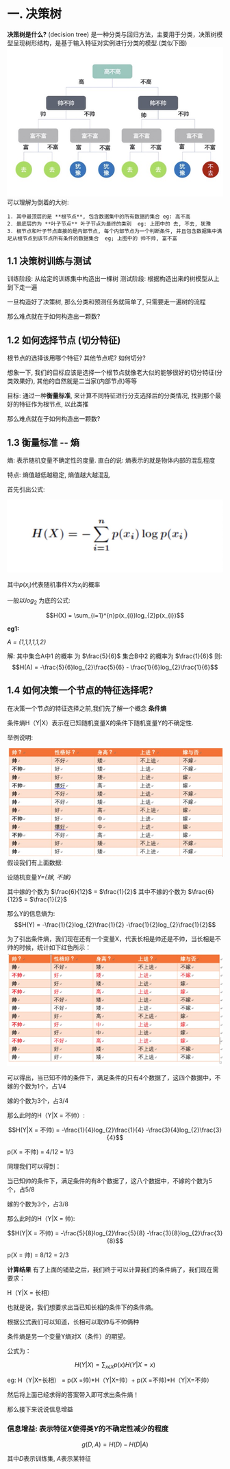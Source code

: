 
# 一. 决策树

**决策树是什么?** (decision tree)  是一种分类与回归方法，主要用于分类，决策树模型呈现树形结构，是基于输入特征对实例进行分类的模型.(类似下图)
![图1](../img/决策树分类帅不帅.png)
可以理解为倒着的大树:

    1. 其中最顶层的是 **根节点**, 包含数据集中的所有数据的集合 eg: 高不高
    2. 最底层的为 **叶子节点** 叶子节点为最终的类别  eg: 上图中的 去, 不去, 犹豫
    3. 根节点和叶子节点直接的是内部节点, 每个内部节点为一个判断条件, 并且包含数据集中满足从根节点到该节点所有条件的数据集合  eg; 上图中的 帅不帅, 富不富


## 1.1 决策树训练与测试

训练阶段: 从给定的训练集中构造出一棵树
测试阶段: 根据构造出来的树模型从上到下走一遍

一旦构造好了决策树, 那么分类和预测任务就简单了, 只需要走一遍树的流程

那么难点就在于如何构造出一颗数?

## 1.2 如何选择节点 (切分特征)

根节点的选择该用哪个特征? 其他节点呢? 如何切分?

想象一下, 我们的目标应该是选择一个根节点就像老大似的能够很好的切分特征(分类效果好), 其他的自然就是二当家(内部节点)等等


目标: 通过一种**衡量标准**, 来计算不同特征进行分支选择后的分类情况, 找到那个最好的特征作为根节点, 以此类推

那么难点就在于如何构造出一颗数?


## 1.3 衡量标准 -- 熵

熵: 表示随机变量不确定性的度量. 直白的说: 熵表示的就是物体内部的混乱程度

特点: 熵值越低越稳定,  熵值越大越混乱

首先引出公式:

![图片](../img/信息熵公式2.png)

其中$p(x_{i})$代表随机事件X为$x_{i}$的概率

一般以$log_{2}$ 为底的公式:

$$H(X) = \sum_{i=1}^{n}p(x_{i})log_{2}p(x_{i})$$



**eg1:**

*A = {1,1,1,1,1,2}*

解: 其中集合A中1 的概率 为 $\frac{5}{6}$ 
    集合B中2 的概率为 $\frac{1}{6}$
则:
$$H(A) = -\frac{5}{6}log_{2}\frac{5}{6} - \frac{1}{6}log_{2}\frac{1}{6}$$


## 1.4 如何决策一个节点的特征选择呢?

在决策一个节点的特征选择之前,我们先了解一个概念 **条件熵**

条件熵H（Y|X）表示在已知随机变量X的条件下随机变量Y的不确定性.

举例说明:

![图片](../img/条件熵实例1.png)
假设我们有上面数据:

设随机变量*Y={嫁, 不嫁}*

其中嫁的个数为 $\frac{6}{12}$ = $\frac{1}{2}$
其中不嫁的个数为 $\frac{6}{12}$ = $\frac{1}{2}$

那么Y的信息熵为:
 $$H(Y) = -\frac{1}{2}log_{2}\frac{1}{2} -\frac{1}{2}log_{2}\frac{1}{2}$$

为了引出条件熵，我们现在还有一个变量X，代表长相是帅还是不帅，当长相是不帅的时候，统计如下红色所示：
![图片](../img/条件熵实例2.png)

可以得出，当已知不帅的条件下，满足条件的只有4个数据了，这四个数据中，不嫁的个数为1个，占1/4

嫁的个数为3个，占3/4

那么此时的H（Y|X = 不帅）:

$$H(Y|X = 不帅) = -\frac{1}{4}log_{2}\frac{1}{4} -\frac{3}{4}log_{2}\frac{3}{4}$$

p(X = 不帅) = 4/12 = 1/3



同理我们可以得到：

当已知帅的条件下，满足条件的有8个数据了，这八个数据中，不嫁的个数为5个，占5/8

嫁的个数为3个，占3/8

那么此时的H（Y|X = 帅):

$$H(Y|X = 不帅) = -\frac{5}{8}log_{2}\frac{5}{8} -\frac{3}{8}log_{2}\frac{3}{8}$$

p(X = 帅) = 8/12 = 2/3


**计算结果**
有了上面的铺垫之后，我们终于可以计算我们的条件熵了，我们现在需要求：

H（Y|X = 长相）

也就是说，我们想要求出当已知长相的条件下的条件熵。

根据公式我们可以知道，长相可以取帅与不帅俩种

条件熵是另一个变量Y熵对X（条件）的期望。

公式为：

$$H(Y|X) = \sum_{x\epsilon X}p(x)H(Y|X=x)$$

eg:
H（Y|X=长相） = p(X =帅)*H（Y|X=帅）+ p(X =不帅)*H（Y|X=不帅）

然后将上面已经求得的答案带入即可求出条件熵！



那么接下来说说信息增益

### 信息增益: 表示特征*X*使得类*Y*的不确定性减少的程度

$$g(D,A) = H(D) - H(D|A)$$

其中*D*表示训练集, *A*表示某特征